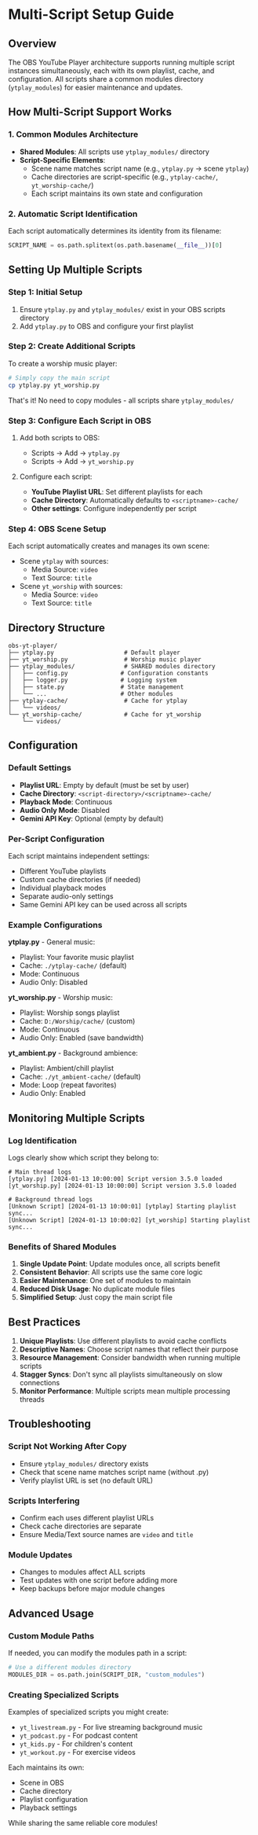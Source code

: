 # Multi-Script Setup Guide

## Overview
The OBS YouTube Player architecture supports running multiple script instances simultaneously, each with its own playlist, cache, and configuration. All scripts share a common modules directory (`ytplay_modules`) for easier maintenance and updates.

## How Multi-Script Support Works

### 1. Common Modules Architecture
- **Shared Modules**: All scripts use `ytplay_modules/` directory
- **Script-Specific Elements**:
  - Scene name matches script name (e.g., `ytplay.py` → scene `ytplay`)
  - Cache directories are script-specific (e.g., `ytplay-cache/`, `yt_worship-cache/`)
  - Each script maintains its own state and configuration

### 2. Automatic Script Identification
Each script automatically determines its identity from its filename:
```python
SCRIPT_NAME = os.path.splitext(os.path.basename(__file__))[0]
```

## Setting Up Multiple Scripts

### Step 1: Initial Setup
1. Ensure `ytplay.py` and `ytplay_modules/` exist in your OBS scripts directory
2. Add `ytplay.py` to OBS and configure your first playlist

### Step 2: Create Additional Scripts
To create a worship music player:
```bash
# Simply copy the main script
cp ytplay.py yt_worship.py
```

That's it! No need to copy modules - all scripts share `ytplay_modules/`

### Step 3: Configure Each Script in OBS
1. Add both scripts to OBS:
   - Scripts → Add → `ytplay.py`
   - Scripts → Add → `yt_worship.py`

2. Configure each script:
   - **YouTube Playlist URL**: Set different playlists for each
   - **Cache Directory**: Automatically defaults to `<scriptname>-cache/`
   - **Other settings**: Configure independently per script

### Step 4: OBS Scene Setup
Each script automatically creates and manages its own scene:
- Scene `ytplay` with sources:
  - Media Source: `video`
  - Text Source: `title`
- Scene `yt_worship` with sources:
  - Media Source: `video`
  - Text Source: `title`

## Directory Structure

```
obs-yt-player/
├── ytplay.py                    # Default player
├── yt_worship.py                # Worship music player
├── ytplay_modules/              # SHARED modules directory
│   ├── config.py               # Configuration constants
│   ├── logger.py               # Logging system
│   ├── state.py                # State management
│   └── ...                     # Other modules
├── ytplay-cache/                # Cache for ytplay
│   └── videos/
└── yt_worship-cache/            # Cache for yt_worship
    └── videos/
```

## Configuration

### Default Settings
- **Playlist URL**: Empty by default (must be set by user)
- **Cache Directory**: `<script-directory>/<scriptname>-cache/`
- **Playback Mode**: Continuous
- **Audio Only Mode**: Disabled
- **Gemini API Key**: Optional (empty by default)

### Per-Script Configuration
Each script maintains independent settings:
- Different YouTube playlists
- Custom cache directories (if needed)
- Individual playback modes
- Separate audio-only settings
- Same Gemini API key can be used across all scripts

### Example Configurations

**ytplay.py** - General music:
- Playlist: Your favorite music playlist
- Cache: `./ytplay-cache/` (default)
- Mode: Continuous
- Audio Only: Disabled

**yt_worship.py** - Worship music:
- Playlist: Worship songs playlist
- Cache: `D:/Worship/cache/` (custom)
- Mode: Continuous
- Audio Only: Enabled (save bandwidth)

**yt_ambient.py** - Background ambience:
- Playlist: Ambient/chill playlist
- Cache: `./yt_ambient-cache/` (default)
- Mode: Loop (repeat favorites)
- Audio Only: Enabled

## Monitoring Multiple Scripts

### Log Identification
Logs clearly show which script they belong to:
```
# Main thread logs
[ytplay.py] [2024-01-13 10:00:00] Script version 3.5.0 loaded
[yt_worship.py] [2024-01-13 10:00:00] Script version 3.5.0 loaded

# Background thread logs
[Unknown Script] [2024-01-13 10:00:01] [ytplay] Starting playlist sync...
[Unknown Script] [2024-01-13 10:00:02] [yt_worship] Starting playlist sync...
```

### Benefits of Shared Modules
1. **Single Update Point**: Update modules once, all scripts benefit
2. **Consistent Behavior**: All scripts use the same core logic
3. **Easier Maintenance**: One set of modules to maintain
4. **Reduced Disk Usage**: No duplicate module files
5. **Simplified Setup**: Just copy the main script file

## Best Practices

1. **Unique Playlists**: Use different playlists to avoid cache conflicts
2. **Descriptive Names**: Choose script names that reflect their purpose
3. **Resource Management**: Consider bandwidth when running multiple scripts
4. **Stagger Syncs**: Don't sync all playlists simultaneously on slow connections
5. **Monitor Performance**: Multiple scripts mean multiple processing threads

## Troubleshooting

### Script Not Working After Copy
- Ensure `ytplay_modules/` directory exists
- Check that scene name matches script name (without .py)
- Verify playlist URL is set (no default URL)

### Scripts Interfering
- Confirm each uses different playlist URLs
- Check cache directories are separate
- Ensure Media/Text source names are `video` and `title`

### Module Updates
- Changes to modules affect ALL scripts
- Test updates with one script before adding more
- Keep backups before major module changes

## Advanced Usage

### Custom Module Paths
If needed, you can modify the modules path in a script:
```python
# Use a different modules directory
MODULES_DIR = os.path.join(SCRIPT_DIR, "custom_modules")
```

### Creating Specialized Scripts
Examples of specialized scripts you might create:
- `yt_livestream.py` - For live streaming background music
- `yt_podcast.py` - For podcast content
- `yt_kids.py` - For children's content
- `yt_workout.py` - For exercise videos

Each maintains its own:
- Scene in OBS
- Cache directory
- Playlist configuration
- Playback settings

While sharing the same reliable core modules!